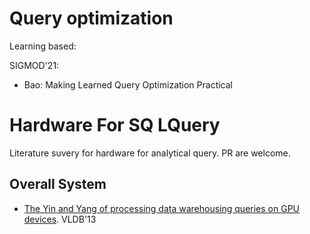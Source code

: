 # Query optimization
Learning based:

SIGMOD'21:
* Bao: Making Learned Query Optimization Practical













# Hardware For SQ LQuery
Literature suvery for hardware for analytical query. PR are welcome.

## Overall System

* [The Yin and Yang of processing data warehousing queries on GPU devices](http://web.cse.ohio-state.edu/hpcs/WWW/HTML/publications/papers/TR-13-2.pdf). VLDB'13




